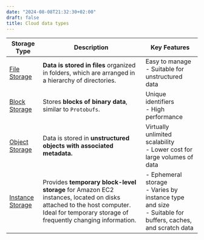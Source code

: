 ```yaml
---
date: "2024-08-08T21:32:30+02:00"
draft: false
title: Cloud data types
---
```


| Storage Type                                                                                 | Description                                                                                                                                                                          | Key Features                                                                                                   |
|----------------------------------------------------------------------------------------------|--------------------------------------------------------------------------------------------------------------------------------------------------------------------------------------|----------------------------------------------------------------------------------------------------------------|
| [File Storage](https://aws.amazon.com/what-is/cloud-file-storage/)                           | **Data is stored in files** organized in folders, which are arranged in a hierarchy of directories.                                                                                  | Easy to manage<br>- Suitable for unstructured data                                                             |
| [Block Storage](https://aws.amazon.com/what-is/block-storage/)                               | Stores **blocks of binary data**, similar to `Protobufs`.                                                                                                                            | Unique identifiers<br>- High performance                                                                       |
| [Object Storage](https://aws.amazon.com/what-is/object-storage/)                             | Data is stored in **unstructured objects with associated metadata.**                                                                                                                 | Virtually unlimited scalability<br>- Lower cost for large volumes of data                                      |
| [Instance Storage](https://docs.aws.amazon.com/AWSEC2/latest/UserGuide/InstanceStorage.html) | Provides **temporary block-level storage** for Amazon EC2 instances, located on disks attached to the host computer. Ideal for temporary storage of frequently changing information. | \- Ephemeral storage<br>- Varies by instance type and size<br>- Suitable for buffers, caches, and scratch data |
